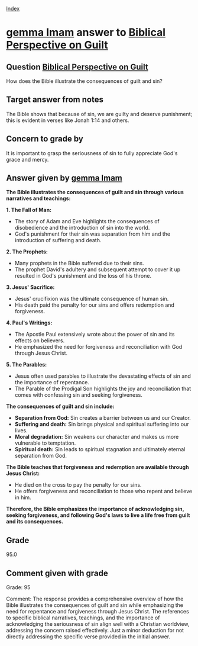 
[Index](../../index.md)
# [gemma Imam](../../answering_models/gemma_Imam.md) answer to [Biblical Perspective on Guilt](../../questions/Biblical_Perspective_on_Guilt.md)

## Question [Biblical Perspective on Guilt](../../questions/Biblical_Perspective_on_Guilt.md)
How does the Bible illustrate the consequences of guilt and sin?

## Target answer from notes
The Bible shows that because of sin, we are guilty and deserve punishment; this is evident in verses like Jonah 1:14 and others.

## Concern to grade by
It is important to grasp the seriousness of sin to fully appreciate God's grace and mercy.

## Answer given by [gemma Imam](../../answering_models/gemma_Imam.md)
**The Bible illustrates the consequences of guilt and sin through various narratives and teachings:**

**1. The Fall of Man:**

* The story of Adam and Eve highlights the consequences of disobedience and the introduction of sin into the world.
* God's punishment for their sin was separation from him and the introduction of suffering and death.

**2. The Prophets:**

* Many prophets in the Bible suffered due to their sins.
* The prophet David's adultery and subsequent attempt to cover it up resulted in God's punishment and the loss of his throne.

**3. Jesus' Sacrifice:**

* Jesus' crucifixion was the ultimate consequence of human sin.
* His death paid the penalty for our sins and offers redemption and forgiveness.

**4. Paul's Writings:**

* The Apostle Paul extensively wrote about the power of sin and its effects on believers.
* He emphasized the need for forgiveness and reconciliation with God through Jesus Christ.

**5. The Parables:**

* Jesus often used parables to illustrate the devastating effects of sin and the importance of repentance.
* The Parable of the Prodigal Son highlights the joy and reconciliation that comes with confessing sin and seeking forgiveness.

**The consequences of guilt and sin include:**

* **Separation from God:** Sin creates a barrier between us and our Creator.
* **Suffering and death:** Sin brings physical and spiritual suffering into our lives.
* **Moral degradation:** Sin weakens our character and makes us more vulnerable to temptation.
* **Spiritual death:** Sin leads to spiritual stagnation and ultimately eternal separation from God.

**The Bible teaches that forgiveness and redemption are available through Jesus Christ:**

* He died on the cross to pay the penalty for our sins.
* He offers forgiveness and reconciliation to those who repent and believe in him.

**Therefore, the Bible emphasizes the importance of acknowledging sin, seeking forgiveness, and following God's laws to live a life free from guilt and its consequences.**

## Grade
95.0

## Comment given with grade
Grade: 95

Comment: The response provides a comprehensive overview of how the Bible illustrates the consequences of guilt and sin while emphasizing the need for repentance and forgiveness through Jesus Christ. The references to specific biblical narratives, teachings, and the importance of acknowledging the seriousness of sin align well with a Christian worldview, addressing the concern raised effectively. Just a minor deduction for not directly addressing the specific verse provided in the initial answer.
